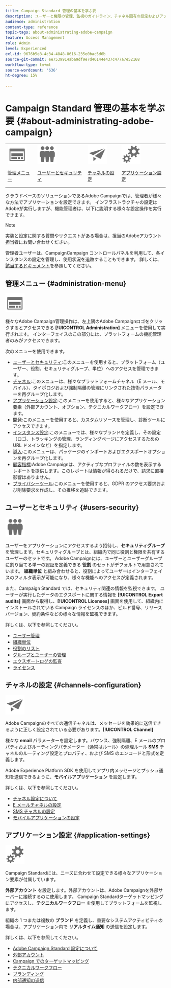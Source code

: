 ```yaml
---
title: Campaign Standard 管理の基本を学ぶ要
description: ユーザーと権限の管理、監視のガイドライン、チャネル固有の設定およびアプリケーション設定のガイドラインを確認します。
audience: administration
content-type: reference
topic-tags: about-administrating-adobe-campaign
feature: Access Management
role: Admin
level: Experienced
exl-id: 9676b5e8-4c34-4848-8616-235e0bac5d6b
source-git-commit: ee7539914aba9df9e7d46144e437c477a7e52168
workflow-type: tm+mt
source-wordcount: '636'
ht-degree: 15%

---
```


# Campaign Standard 管理の基本を学ぶ要 {#about-administrating-adobe-campaign}

<table>
<tr><td><img src="assets/do-not-localize/icon_menu.svg" width="60px"><p><a href="#administration-menu">管理メニュー</a></p></td>
<td><img src="assets/do-not-localize/icon_users.svg" width="60px"><p><a href="#users-security">ユーザーとセキュリティ</a></p></td>
<td><img src="assets/do-not-localize/icon_channels.svg" width="60px"><p><a href="#channels-configuration">チャネルの設定</a></p></td>
<td><img src="assets/do-not-localize/icon_settings.svg" width="60px"><p><a href="#application-settings">アプリケーション設定</a></p></td></tr>
</table>

クラウドベースのソリューションであるAdobe Campaignでは、管理者が様々な方法でアプリケーションを設定できます。 インフラストラクチャの設定はAdobeが実行しますが、機能管理者は、以下に説明する様々な設定操作を実行できます。

>[!NOTE]
>
>実装と設定に関する質問やリクエストがある場合は、担当のAdobeアカウント担当者にお問い合わせください。

管理者ユーザーは、CampaignCampaign コントロールパネルを利用して、各インスタンスの設定を管理し、使用状況を追跡することもできます。 詳しくは、[該当するドキュメント](https://experienceleague.adobe.com/docs/control-panel/using/control-panel-home.html?lang=ja)を参照してください。

## 管理メニュー {#administration-menu}

<img src="assets/do-not-localize/icon_menu.svg" width="60px">

様々なAdobe Campaign管理操作は、左上隅のAdobe Campaignロゴをクリックするとアクセスできる **[!UICONTROL Administration]** メニューを使用して実行されます。 インターフェイスのこの部分には、プラットフォームの機能管理者のみがアクセスできます。

次のメニューを使用できます。

* [ユーザーとセキュリティ](../../administration/using/about-access-management.md):このメニューを使用すると、プラットフォーム（ユーザー、役割、セキュリティグループ、単位）へのアクセスを管理できます。
* [チャネル](../../administration/using/about-channel-configuration.md):このメニューは、様々なプラットフォームチャネル（E メール、モバイル）、タイポロジおよび強制隔離の管理にリンクされた技術パラメーターを再グループ化します。
* [アプリケーション設定](../../administration/using/external-accounts.md):このメニューを使用すると、様々なアプリケーション要素（外部アカウント、オプション、テクニカルワークフロー）を設定できます。
* [開発](../../developing/using/data-model-concepts.md):このメニューを使用すると、カスタムリソースを管理し、診断ツールにアクセスできます。
* [インスタンス設定](../../administration/using/branding.md):このメニューでは、様々なブランドを定義し、その設定（ロゴ、トラッキングの管理、ランディングページにアクセスするための URL ドメインなど）を指定します。
* [導入](../../automating/using/managing-packages.md):このメニューは、パッケージのインポートおよびエクスポートオプションを再グループ化します。
* [顧客指標](../../audiences/using/active-profiles.md):Adobe Campaignは、アクティブなプロファイルの数を表示するレポートを提供します。このレポートは情報が得られるだけで、請求に直接影響はありません。
* [プライバシーツール](../../start/using/privacy-management.md):このメニューを使用すると、GDPR のアクセス要求および削除要求を作成し、その推移を追跡できます。

## ユーザーとセキュリティ {#users-security}

<img src="assets/do-not-localize/icon_users.svg"  width="60px">

ユーザーをアプリケーションにアクセスするよう招待し、**セキュリティグループ** を管理します。セキュリティグループとは、組織内で同じ役割と権限を共有するユーザーのセットです。 Adobe Campaignには、ユーザーとユーザーグループに割り当てる単一の認証を定義できる **役割** のセットがデフォルトで用意されています。 **組織単位** と組み合わせると、役割によってユーザーはインターフェイスのフィルタ表示が可能になり、様々な機能へのアクセスが定義されます。

また、Campaign Standard では、セキュリティ関連の情報を監視できます。 ユーザーが実行したデータのエクスポートに関する情報を **[!UICONTROL Export audits]** 画面から取得し、**[!UICONTROL Licenses]** 画面を使用して、組織内にインストールされている Campaign ライセンスのほか、ビルド番号、リリースバージョン、契約条件などの様々な情報を監視できます。

詳しくは、以下を参照してください。

* [ユーザー管理](../../administration/using/users-management.md)
* [組織単位](../../administration/using/organizational-units.md)
* [役割のリスト](../../administration/using/list-of-roles.md)
* [グループとユーザーの管理](../../administration/using/managing-groups-and-users.md)
* [エクスポートログの監査](../../administration/using/auditing-export-logs.md)
* [ライセンス](../../administration/using/licenses.md)

## チャネルの設定 {#channels-configuration}

<img src="assets/do-not-localize/icon_channels.svg" width="60px">

Adobe Campaignのすべての通信チャネルは、メッセージを効果的に送信できるように正しく設定されている必要があります。**[!UICONTROL Channel]**

様々な **email** パラメーターを設定します。バウンス、強制隔離、E メールのプロパティおよびルーティングパラメーター（通常はルール）の処理ルール **SMS** チャネルのルーティング設定とプロパティ、および SMS のエンコードと形式を定義します。

Adobe Experience Platform SDK を使用してアプリ内メッセージとプッシュ通知を送信できるように、**モバイルアプリケーション** を設定します。

詳しくは、以下を参照してください。

* [チャネル設定について](../../administration/using/about-channel-configuration.md)
* [E メールチャネルの設定](../../administration/using/configuring-email-channel.md)
* [SMS チャネルの設定](../../administration/using/configuring-sms-channel.md)
* [モバイルアプリケーションの設定](../../administration/using/configuring-a-mobile-application.md)

## アプリケーション設定 {#application-settings}

<img src="assets/do-not-localize/icon_settings.svg" width="60px">

Campaign Standardには、ニーズに合わせて設定できる様々なアプリケーション要素が付属しています。

**外部アカウント** を設定します。外部アカウントは、Adobe Campaignを外部サーバーに接続するのに使用します。 Campaign Standardターゲットマッピングにアクセスし、**テクニカルワークフロー** を使用してプラットフォームを監視します。

組織の 1 つまたは複数の **ブランド** を定義し、重要なシステムアクティビティの場合は、アプリケーション内で **リアルタイム通知** の送信を設定します。

詳しくは、以下を参照してください。

* [Adobe Campaign Standard 設定について](../../administration/using/about-campaign-standard-settings.md)
* [外部アカウント](../../administration/using/external-accounts.md)
* [Campaign でのターゲットマッピング](../../administration/using/target-mappings-in-campaign.md)
* [テクニカルワークフロー](../../administration/using/technical-workflows.md)
* [ブランディング](../../administration/using/branding.md)
* [内部通知の送信](../../administration/using/sending-internal-notifications.md)

